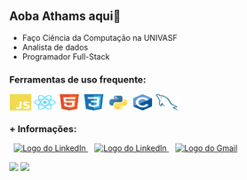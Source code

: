## Aoba Athams aqui🤠

- Faço Ciência da Computação na UNIVASF
- Analista de dados
- Programador Full-Stack

<h3>Ferramentas de uso frequente:</h3>
<div style="display: inline_block">
  <img align="center" alt="Js" height="30" width="40" src="https://raw.githubusercontent.com/devicons/devicon/master/icons/javascript/javascript-plain.svg">
  <img align="center" alt="React" height="30" width="40" src="https://raw.githubusercontent.com/devicons/devicon/master/icons/react/react-original.svg">
  <img align="center" alt="HTML" height="30" width="40" src="https://raw.githubusercontent.com/devicons/devicon/master/icons/html5/html5-original.svg">
  <img align="center" alt="CSS" height="30" width="40" src="https://raw.githubusercontent.com/devicons/devicon/master/icons/css3/css3-original.svg">
  <img align="center" alt="Python" height="30" width="40" src="https://raw.githubusercontent.com/devicons/devicon/master/icons/python/python-original.svg">
  <img align="center" alt="c" height="30" width="40" src="https://raw.githubusercontent.com/devicons/devicon/master/icons/c/c-original.svg">
  <img align="center" alt="mysql" height="30" width="40" src="https://raw.githubusercontent.com/devicons/devicon/master/icons/mysql/mysql-original.svg">
</div>
<h3>+ Informações:</h3>
<div style="display: inline_block">
  &nbsp;
  <a href="https://athamsm.github.io/MeuPortfolio/" target="_blank" >
    <img src="https://piskel-imgstore-b.appspot.com/img/23e68d21-2480-11f0-b887-e14178deb1bc.gif" width="30" height="30"  alt="Logo do LinkedIn" title="Portfólio"/>
  </a>
  &nbsp;&nbsp;
  <a href="https://www.linkedin.com/in/athams-337346274/" target="_blank" >
    <img src="https://raw.githubusercontent.com/maurodesouza/profile-readme-generator/master/src/assets/icons/social/linkedin/default.svg" width="30" height="30" alt="Logo do LinkedIn" title="LinkedIn"/>
  </a>
  &nbsp;&nbsp;
  <a href="mailto:athamsmenezes@gmail.com" target="_blank" >
    <img src="https://raw.githubusercontent.com/maurodesouza/profile-readme-generator/master/src/assets/icons/social/gmail/default.svg" width="30" height="30" alt="Logo do Gmail" title="Gmail"/>
  </a>
</div><br/>

<div>
  <img src="https://github-readme-stats.vercel.app/api?username=AthamsM&show_icons=true&theme=github_dark&include_all_commits=false&count_private=true"/>
  <img src="https://github-readme-stats.vercel.app/api/top-langs/?username=AthamsM&layout=compact&langs_count=16&theme=github_dark"/>
</div>

